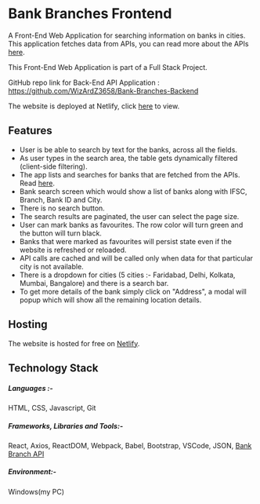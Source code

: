 # Bank Branches Frontend
A Front-End Web Application for searching information on banks in cities. This application fetches data from APIs, you can read more about the APIs [here](https://github.com/WizArdZ3658/Bank-Branches-Backend).

This Front-End Web Application is part of a Full Stack Project.

GitHub repo link for Back-End API Application : https://github.com/WizArdZ3658/Bank-Branches-Backend

The website is deployed at Netlify, click [here](https://5ff87ba487cb0300c20072c8--confident-easley-02aacf.netlify.app/) to view.

## Features
 * User is be able to search by text for the banks, across all the fields.
 * As user types in the search area, the table gets dynamically filtered (client-side filtering).
 * The app lists and searches for banks that are fetched from the APIs. Read [here](https://github.com/WizArdZ3658/Bank-Branches-Backend).
 * Bank search screen which would show a list of banks along with IFSC, Branch, Bank ID and City.
 * There is no search button.
 * The search results are paginated, the user can select the page size.
 * User can mark banks as favourites. The row color will turn green and the button will turn black.
 * Banks that were marked as favourites will persist state even if the website is refreshed or reloaded.
 * API calls are cached and will be called only when data for that particular city is not available.
 * There is a dropdown for cities (5 cities :- Faridabad, Delhi, Kolkata, Mumbai, Bangalore) and there is a search bar.
 * To get more details of the bank simply click on "Address", a modal will popup which will show all the remaining location details.

## Hosting
The website is hosted for free on [Netlify](https://www.netlify.com/).

## Technology Stack
##### Languages :-
HTML, CSS, Javascript, Git

##### Frameworks, Libraries and Tools:-
React, Axios, ReactDOM, Webpack, Babel, Bootstrap, VSCode, JSON, [Bank Branch API](https://github.com/WizArdZ3658/Breaking-Bad)

##### Environment:-
Windows(my PC)

